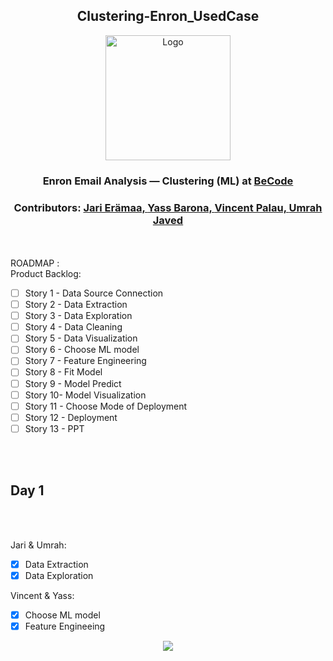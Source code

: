 <h2 align="center">Clustering-Enron_UsedCase</h2> 
<p align="center"><img src="https://becode.org/app/uploads/2021/06/logo-becode.png" alt="Logo" width="200" height="200"></a></p>
<h3 align="center"> Enron Email Analysis — Clustering (ML) at <a href="https://github.com/becodeorg"><strong>BeCode</strong></a></center>
<h3 align="center"> Contributors: <a href="https://github.com/jarieramaa">Jari Erämaa, <a href="https://github.com/yassbarona">Yass Barona, <a href="https://github.com/VincentPalau">Vincent Palau, <a href="https://github.com/UmrahJaved">Umrah Javed</a></h3><br><br>
  ROADMAP :<br> 
Product Backlog:<br>  
  
- [ ] Story 1 - Data Source Connection  
- [ ] Story 2 - Data Extraction  
- [ ] Story 3 - Data Exploration  
- [ ] Story 4 - Data Cleaning  
- [ ] Story 5 - Data Visualization  
- [ ] Story 6 - Choose ML model  
- [ ] Story 7 - Feature Engineering  
- [ ] Story 8 - Fit Model  
- [ ] Story 9 - Model Predict  
- [ ] Story 10- Model Visualization  
- [ ] Story 11 - Choose Mode of Deployment  
- [ ] Story 12 - Deployment  
- [ ] Story 13 - PPT  
  
<br><br>
<h2> Day 1 </h2><br><br>  

Jari & Umrah:  
- [X] Data Extraction  
- [X] Data Exploration
  
Vincent & Yass:  
- [X] Choose ML model  
- [X] Feature Engineeing

<p align="center"><img src="https://user-images.githubusercontent.com/96992159/162693719-ab5c4ff5-a9d2-412e-836d-282dfd462c55.png"></p>


